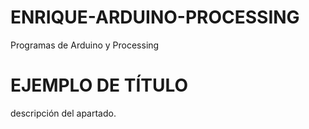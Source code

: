 # ENRIQUE-ARDUINO-PROCESSING
Programas de Arduino y Processing
# EJEMPLO DE TÍTULO
descripción del apartado.
